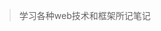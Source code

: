 
> 学习各种web技术和框架所记笔记

<!-- <iframe style="border: none;" src="noteshelf.html" frameborder="0"></iframe> -->

<div class="noteCollectionWrapper"></div>

<!-- <script src="http://localhost:3000/#/js/index.js"></script> -->